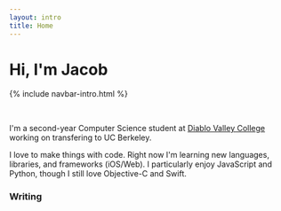 ```yaml
---
layout: intro
title: Home
---
```

# Hi, I'm Jacob

{% include navbar-intro.html %}

<br>

I'm a second-year Computer Science student at [Diablo Valley College](https://en.wikipedia.org/wiki/Diablo_Valley_College) working on transfering to UC Berkeley. 

I love to make things with code. Right now I'm learning new languages, libraries, and frameworks (iOS/Web). I particularly enjoy JavaScript and Python, though I still love Objective-C and Swift.

### Writing


